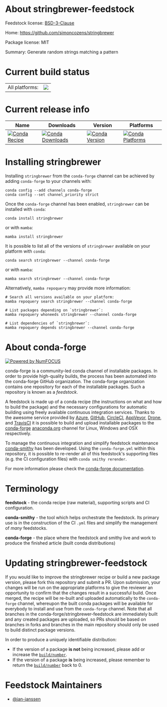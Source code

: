About stringbrewer-feedstock
============================

Feedstock license: [BSD-3-Clause](https://github.com/conda-forge/stringbrewer-feedstock/blob/main/LICENSE.txt)

Home: https://github.com/simoncozens/stringbrewer

Package license: MIT

Summary: Generate random strings matching a pattern

Current build status
====================


<table><tr><td>All platforms:</td>
    <td>
      <a href="https://dev.azure.com/conda-forge/feedstock-builds/_build/latest?definitionId=16940&branchName=main">
        <img src="https://dev.azure.com/conda-forge/feedstock-builds/_apis/build/status/stringbrewer-feedstock?branchName=main">
      </a>
    </td>
  </tr>
</table>

Current release info
====================

| Name | Downloads | Version | Platforms |
| --- | --- | --- | --- |
| [![Conda Recipe](https://img.shields.io/badge/recipe-stringbrewer-green.svg)](https://anaconda.org/conda-forge/stringbrewer) | [![Conda Downloads](https://img.shields.io/conda/dn/conda-forge/stringbrewer.svg)](https://anaconda.org/conda-forge/stringbrewer) | [![Conda Version](https://img.shields.io/conda/vn/conda-forge/stringbrewer.svg)](https://anaconda.org/conda-forge/stringbrewer) | [![Conda Platforms](https://img.shields.io/conda/pn/conda-forge/stringbrewer.svg)](https://anaconda.org/conda-forge/stringbrewer) |

Installing stringbrewer
=======================

Installing `stringbrewer` from the `conda-forge` channel can be achieved by adding `conda-forge` to your channels with:

```
conda config --add channels conda-forge
conda config --set channel_priority strict
```

Once the `conda-forge` channel has been enabled, `stringbrewer` can be installed with `conda`:

```
conda install stringbrewer
```

or with `mamba`:

```
mamba install stringbrewer
```

It is possible to list all of the versions of `stringbrewer` available on your platform with `conda`:

```
conda search stringbrewer --channel conda-forge
```

or with `mamba`:

```
mamba search stringbrewer --channel conda-forge
```

Alternatively, `mamba repoquery` may provide more information:

```
# Search all versions available on your platform:
mamba repoquery search stringbrewer --channel conda-forge

# List packages depending on `stringbrewer`:
mamba repoquery whoneeds stringbrewer --channel conda-forge

# List dependencies of `stringbrewer`:
mamba repoquery depends stringbrewer --channel conda-forge
```


About conda-forge
=================

[![Powered by
NumFOCUS](https://img.shields.io/badge/powered%20by-NumFOCUS-orange.svg?style=flat&colorA=E1523D&colorB=007D8A)](https://numfocus.org)

conda-forge is a community-led conda channel of installable packages.
In order to provide high-quality builds, the process has been automated into the
conda-forge GitHub organization. The conda-forge organization contains one repository
for each of the installable packages. Such a repository is known as a *feedstock*.

A feedstock is made up of a conda recipe (the instructions on what and how to build
the package) and the necessary configurations for automatic building using freely
available continuous integration services. Thanks to the awesome service provided by
[Azure](https://azure.microsoft.com/en-us/services/devops/), [GitHub](https://github.com/),
[CircleCI](https://circleci.com/), [AppVeyor](https://www.appveyor.com/),
[Drone](https://cloud.drone.io/welcome), and [TravisCI](https://travis-ci.com/)
it is possible to build and upload installable packages to the
[conda-forge](https://anaconda.org/conda-forge) [anaconda.org](https://anaconda.org/)
channel for Linux, Windows and OSX respectively.

To manage the continuous integration and simplify feedstock maintenance
[conda-smithy](https://github.com/conda-forge/conda-smithy) has been developed.
Using the ``conda-forge.yml`` within this repository, it is possible to re-render all of
this feedstock's supporting files (e.g. the CI configuration files) with ``conda smithy rerender``.

For more information please check the [conda-forge documentation](https://conda-forge.org/docs/).

Terminology
===========

**feedstock** - the conda recipe (raw material), supporting scripts and CI configuration.

**conda-smithy** - the tool which helps orchestrate the feedstock.
                   Its primary use is in the construction of the CI ``.yml`` files
                   and simplify the management of *many* feedstocks.

**conda-forge** - the place where the feedstock and smithy live and work to
                  produce the finished article (built conda distributions)


Updating stringbrewer-feedstock
===============================

If you would like to improve the stringbrewer recipe or build a new
package version, please fork this repository and submit a PR. Upon submission,
your changes will be run on the appropriate platforms to give the reviewer an
opportunity to confirm that the changes result in a successful build. Once
merged, the recipe will be re-built and uploaded automatically to the
`conda-forge` channel, whereupon the built conda packages will be available for
everybody to install and use from the `conda-forge` channel.
Note that all branches in the conda-forge/stringbrewer-feedstock are
immediately built and any created packages are uploaded, so PRs should be based
on branches in forks and branches in the main repository should only be used to
build distinct package versions.

In order to produce a uniquely identifiable distribution:
 * If the version of a package **is not** being increased, please add or increase
   the [``build/number``](https://docs.conda.io/projects/conda-build/en/latest/resources/define-metadata.html#build-number-and-string).
 * If the version of a package **is** being increased, please remember to return
   the [``build/number``](https://docs.conda.io/projects/conda-build/en/latest/resources/define-metadata.html#build-number-and-string)
   back to 0.

Feedstock Maintainers
=====================

* [@jan-janssen](https://github.com/jan-janssen/)

